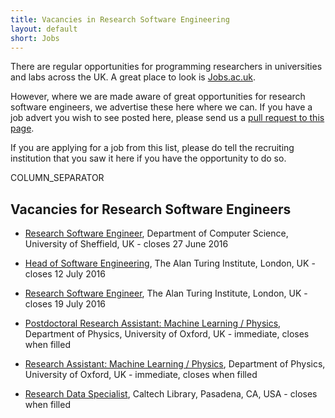 ```yaml
---
title: Vacancies in Research Software Engineering
layout: default
short: Jobs
---
```


There are regular opportunities for programming researchers in universities and labs across the UK.
A great place to look is [Jobs.ac.uk](http://www.jobs.ac.uk/).

However, where we are made aware of great opportunities for research software engineers, we advertise these here where we can. If you have a job advert you wish to see posted here, please send us a [pull request to this page](https://github.com/UKRSE/UKRSE.github.io/blob/master/jobs.md).

If you are applying for a job from this list, please do tell the recruiting institution that you saw it here if you have the opportunity to do so.

COLUMN_SEPARATOR

Vacancies for Research Software Engineers
-----------------------

<!--- *There are no vacancies that we know of at present. Please let us know if you have one.* -->

<!---
Job listing format. Earlier closing dates first.

* [<Job Title>](<link>), <institution>, <location>, <country> - closes <day> <month> <year>
-->


* [Research Software Engineer](http://www.jobs.ac.uk/job/ANT812/research-software-engineer/), Department of Computer Science, University of Sheffield, UK - closes 27 June 2016

* [Head of Software Engineering](https://turing.ac.uk/jobs/head-of-software-engineering/), The Alan Turing Institute, London, UK - closes 12 July 2016

* [Research Software Engineer](https://turing.ac.uk/jobs/research-software-engineer/), The Alan Turing Institute, London, UK - closes 19 July 2016

* [Postdoctoral Research Assistant: Machine Learning / Physics](http://users.ox.ac.uk/~phys1195/MachineLearning_Physics_Positions_Oxford_2.pdf), Department of Physics, University of Oxford, UK - immediate, closes when filled

* [Research Assistant: Machine Learning / Physics](http://users.ox.ac.uk/~phys1195/MachineLearning_Physics_Positions_Oxford_2.pdf), Department of Physics, University of Oxford, UK - immediate, closes when filled

* [Research Data Specialist](https://library.caltech.edu/about/jobs/ResearchDataSpecialist.html), Caltech Library, Pasadena, CA, USA - closes when filled
